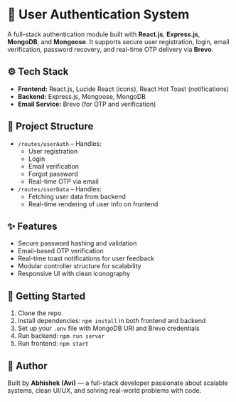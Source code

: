 <!DOCTYPE html>
<html lang="en">
<head>
  <meta charset="UTF-8">
  <title>User Authentication System</title>

</head>
<body>

  <h1>🔐 User Authentication System</h1>
  <p>A full-stack authentication module built with <strong>React.js</strong>, <strong>Express.js</strong>, <strong>MongoDB</strong>, and <strong>Mongoose</strong>. It supports secure user registration, login, email verification, password recovery, and real-time OTP delivery via <strong>Brevo</strong>.</p>

  <h2>⚙️ Tech Stack</h2>
  <ul>
    <li><strong>Frontend:</strong> React.js, Lucide React (icons), React Hot Toast (notifications)</li>
    <li><strong>Backend:</strong> Express.js, Mongoose, MongoDB</li>
    <li><strong>Email Service:</strong> Brevo (for OTP and verification)</li>
  </ul>

  <h2>📁 Project Structure</h2>
  <ul>
    <li><code>/routes/userAuth</code> – Handles:
      <ul>
        <li>User registration</li>
        <li>Login</li>
        <li>Email verification</li>
        <li>Forgot password</li>
        <li>Real-time OTP via email</li>
      </ul>
    </li>
    <li><code>/routes/userData</code> – Handles:
      <ul>
        <li>Fetching user data from backend</li>
        <li>Real-time rendering of user info on frontend</li>
      </ul>
    </li>
  </ul>

  <h2>✨ Features</h2>
  <ul>
    <li>Secure password hashing and validation</li>
    <li>Email-based OTP verification</li>
    <li>Real-time toast notifications for user feedback</li>
    <li>Modular controller structure for scalability</li>
    <li>Responsive UI with clean iconography</li>
  </ul>

  <h2>🚀 Getting Started</h2>
  <ol>
    <li>Clone the repo</li>
    <li>Install dependencies: <code>npm install</code> in both frontend and backend</li>
    <li>Set up your <code>.env</code> file with MongoDB URI and Brevo credentials</li>
    <li>Run backend: <code>npm run server</code></li>
    <li>Run frontend: <code>npm start</code></li>
  </ol>

  <h2>🧠 Author</h2>
  <p>Built by <strong>Abhishek (Avi)</strong> — a full-stack developer passionate about scalable systems, clean UI/UX, and solving real-world problems with code.</p>

</body>
</html>
